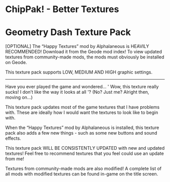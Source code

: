 # ChipPak! - Better Textures
# Geometry Dash Texture Pack

[OPTIONAL] The “Happy Textures” mod by Alphalaneous is HEAVILY RECOMMENDED! Download it from the Geode mod index!
To view updated textures from community-made mods, the mods must obviously be installed on Geode.

This texture pack supports LOW, MEDIUM AND HIGH graphic settings.

-------------------------

Have you ever played the game and wondered… ' Wow, this texture really sucks! I don’t like the way it looks at all '? (No? Just me? Alright then, moving on…)

This texture pack updates most of the game textures that I have problems with. These are ideally how I would want the textures to look like to begin with.

When the “Happy Textures” mod by Alphalaneous is installed, this texture pack also adds a few new things - such as some new buttons and sound effects.

This texture pack WILL BE CONSISTENTLY UPDATED with new and updated textures! Feel free to recommend textures that you feel could use an update from me!

Textures from community-made mods are also modified! A complete list of all mods with modified textures can be found in-game on the title screen.
